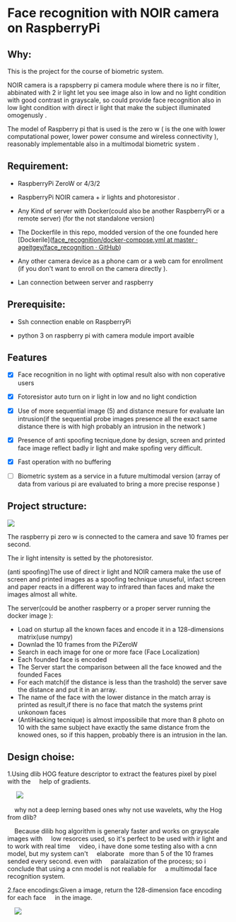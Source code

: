 # Face recognition with NOIR camera on RaspberryPi

## Why:

This is the project for the course of biometric system.

NOIR camera is a rapspberry pi camera module where there is no ir filter, abbinated with 2 ir light let you see image also in low and no light condition with good  contrast in grayscale, so could provide face recognition also in low light condition with direct ir light that make the subject illuminated omogenusly  . 

The model of Raspberry pi that is used is the zero w ( is the  one with lower computational power, lower power consume and wireless connectivity ),  reasonably implementable also in a multimodal biometric system .

## Requirement:

- RaspberryPi ZeroW or 4/3/2

- RaspberryPi NOIR camera + ir lights and photoresistor .

- Any Kind of server with Docker(could also be another RaspberryPi or a remote server)  (for the not standalone version)

- The Dockerfile in this repo, modded version of the one founded here [Dockerile]([face_recognition/docker-compose.yml at master · ageitgey/face_recognition · GitHub](https://github.com/ageitgey/face_recognition/blob/master/docker-compose.yml)) 

- Any other camera device as a phone cam or a web cam for enrollment (if you don't want to enroll  on the camera directly ).

- Lan connection between server and raspberry

## Prerequisite:

- Ssh connection enable on RaspberryPi

- python 3 on raspberry pi with camera module import avaible 

## Features

- [x] Face recognition in no light with optimal result also with  non coperative users

- [x] Fotoresistor auto turn on ir light in low and no light condiction  

- [x] Use of  more sequential image (5) and distance mesure for evaluate lan intrusion(if the sequential  probe images presence all the exact same distance there is  with high probably an intrusion in the network )

- [x] Presence of anti spoofing tecnique,done by design, screen and printed face  image reflect badly ir light and make spofing very difficult. 

- [x] Fast operation with no buffering 

- [ ] Biometric system as a service in a future multimodal version (array of data from various pi are evaluated to bring a more precise response  )

## Project structure:

![](https://raw.githubusercontent.com/yuky2020/Face-recognition-with-NOIR-camera-on-RaspberryPi/main/readmeImage/projectStructure.png)

The raspberry pi zero w is connected to the camera and save 10 frames per second.

The ir light intensity is setted by the photoresistor.

(anti spoofing)The use of direct ir light and NOIR camera  make the use of screen and printed images as a spoofing technique unuseful, infact screen and paper reacts in a different way  to infrared  than faces and make the images almost all white.

The server(could be another raspberry or a proper server running the docker image ):

- Load on sturtup all the known faces and encode it in a 128-dimensions matrix(use numpy)
- Downlad the 10 frames from the PiZeroW
- Search in each image for one or more face (Face Localization)
- Each founded face is encoded 
- The Server start the comparison between all the face knowed and the founded Faces
- For each match(if the distance is less than the trashold) the server save  the distance and put it in an array.
- The name of the face with the lower distance in the match array is printed  as result,if there is no face that match the systems print unkonown faces
- (AntiHacking tecnique) is almost impossibile that more than 8 photo on 10  with the same subject have exactly the same distance from the knowed ones, so if this happen, probably there is an intrusion in the lan.
  
  

## Design choise:

1.Using  dlib  HOG feature descriptor  to extract the features pixel by pixel with the     help of gradients.

       ![](https://raw.githubusercontent.com/yuky2020/Face-recognition-with-NOIR-camera-on-RaspberryPi/main/readmeImage/Hog.png)

    why not a deep lerning based ones why not use wavelets, why the Hog from dlib?

    Because dilib hog algorithm is generaly faster and works on grayscale images with     low resorces used,  so it's perfect to be used with ir light and to work with real time     video, i have done some testing also with a cnn model, but my system can't     elaborate   more than 5 of  the 10 frames sended every second. even with     paralaization  of the process; so i conclude that using a cnn model is not realiable for     a  multimodal face recognition system.

2.face encodings:Given a image, return the 128-dimension face encoding for each face     in the image.

      ![](https://cdn-images-1.medium.com/max/1600/1*AbEg31EgkbXSQehuNJBlWg.png)
